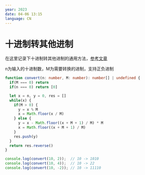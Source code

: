 ```yaml
---
year: 2023
date: 04-06 13:15
language: CN
---
```


# 十进制转其他进制

在这里记录下十进制转其他进制的通用方法，[参考文章](https://leetcode.cn/problems/convert-to-base-2/solution/python3-duan-chu-fa-fu-er-jin-zhi-zhuan-1zahd/)

n为输入的十进制数，M为需要转换的进制，支持正负进制

```ts
function convert(n: number, M: number): number[] | undefined {
  if(M === 0) return
  if(n === 0) return [0]

  let x = n, y = 0, res = []
  while(x) {
    if(M > 0) {
      y = x % M
      x = Math.floor(x / M)
    } else {
      y = x - Math.floor((x + M + 1) / M) * M
      x = Math.floor((x + M + 1) / M)
    }
    res.push(y)
  }
  return res.reverse()
}

console.log(convert(10, 2));  // 10 -> 1010
console.log(convert(10, 4));  // 10 -> 22
console.log(convert(10, -2)); // 10 -> 11110

```